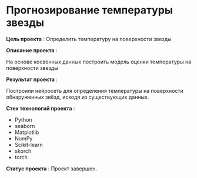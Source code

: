 # Прогнозирование температуры звезды

**Цель проекта** : Определить температуру на поверхности звезды 

**Описание проекта** : 

На основе косвенных данных построить модель оценки температуры на поверхности звезды

**Результат проекта** :

Построили нейросеть для определения температуры на поверхности обнаруженных звёзд, исходя из существующих данных.

**Стек технологий проекта** :

- Python
- seaborn
- Matplotlib
- NumPy
- Scikit-learn
- skorch
- torch

**Статус проекта** : Проект завершен.
